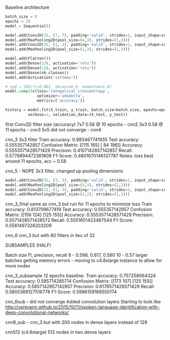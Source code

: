 Baseline architecture

```python
batch_size = 8
epochs = 20
model = Sequential()

model.add(Conv2D(32, (7, 7), padding='valid', strides=1, input_shape=input_shape, activation='relu', kernel_initializer='random_uniform'))
model.add(MaxPooling2D(pool_size=(4,3), strides=(1,3)))
model.add(Conv2D(32, (1, 3), padding='valid', strides=1, input_shape=input_shape, activation='relu'))
model.add(MaxPooling2D(pool_size=(1,3), strides=(1,3)))

model.add(Flatten())
model.add(Dense(128, activation='relu'))
model.add(Dense(128, activation='relu'))
model.add(Dense(nb_classes))
model.add(Activation('softmax'))

# sgd = SGD(lr=0.001, decay=1e-6, momentum=1.0)
model.compile(loss='categorical_crossentropy',
              optimizer='adadelta',
              metrics=['accuracy'])

history = model.fit(X_train, y_train, batch_size=batch_size, epochs=epochs,
          verbose=1, validation_data=(X_test, y_test))
```

first Conv2D filter size (accuracy)
7x7 0.56 @ 10 epochs - cnn2
3x3 0.58 @ 11 epochs - cnn3
5x5 did not converge - cnn4

cnn_3
3x3 filter
Train accuracy: 0.983467741935
Test accuracy: 0.555357142857
Confusion Matrix:
[[115 165]
 [ 84 196]]
Accuracy: 0.5553571428571429
Precision: 0.4107142857142857
Recall: 0.5778894472361809
F1-Score: 0.4801670146137787
Notes: loss best around 11 epochs, acc ~ 0.58

cnn_5 - NOPE
3x3 filter, changed up pooling dimensions
```python
model.add(Conv2D(32, (3, 3), padding='valid', strides=1, input_shape=input_shape, activation='relu', kernel_initializer='random_uniform'))
model.add(MaxPooling2D(pool_size=(3,3), strides=(2,2)))
model.add(Conv2D(32, (1, 3), padding='valid', strides=1, input_shape=input_shape, activation='relu'))
model.add(MaxPooling2D(pool_size=(2,2), strides=(1,1)))
```

cnn_3_final
same as cnn_3 but run for 11 epochs to minimize loss
Train accuracy: 0.813709677419
Test accuracy: 0.555357142857
Confusion Matrix:
[[156 124]
 [125 155]]
Accuracy: 0.5553571428571429
Precision: 0.5571428571428572
Recall: 0.5551601423487544
F1-Score: 0.5561497326203209

cnn_6
cnn_3 but with 80 filters in lieu of 32




SUBSAMPLES (HALF)

Batch size
    f1, precision, recall
8 - 0.598, 0.617, 0.580
10 - 0.57
larger batches getting memory errors - moving to c4.8xlarge instance to allow for more nodes

cnn_3_subsample
12 epochs baseline.
Train accuracy: 0.757258064324
Test accuracy: 0.585714285714
Confusion Matrix:
[[173 107]
 [125 155]]
Accuracy: 0.5857142857142857
Precision: 0.6178571428571429
Recall: 0.5805369127516778
F1-Score: 0.5986159169550174

cnn_6sub - did not converge
Added convolution layers
Starting to look like http://yerevann.github.io/2015/10/11/spoken-language-identification-with-deep-convolutional-networks/

cnn8_sub -
cnn_3 but with 200 nodes in dense layers instead of 128

cnn512 (c4.8xlarge)
512 nodes in two dense layers
